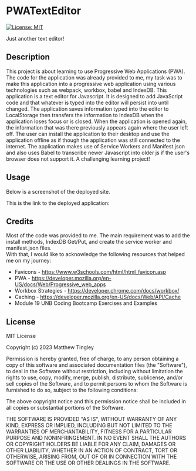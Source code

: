 # PWATextEditor

[![License: MIT](https://img.shields.io/badge/License-MIT-green.svg)](#license)

Just another text editor!

## Description

This project is about learning to use Progressive Web Applications (PWA). The code for the application was already provided to me, my task was to make this application into a progressive web application using various technologies such as webpack, workbox, babel and IndexDB. This application is a text editor for Javascript. It is designed to add JavaScript code and that whatever is typed into the editor will persist into until changed. The application saves information typed into the editor to LocalStorage then transfers the information to IndexDB when the application loses focus or is closed. When the application is opened again, the information that was there previously appears again where the user left off. The user can install the application to their desktop and use the application offline as if though the application was still connected to the internet. The application makes use of Service Workers and Manifest.json and also uses Babel to transcribe newer Javascript into older js if the user's browser does not support it. A challenging learning project!

## Usage

Below is a screenshot of the deployed site.

This is the link to the deployed application:

## Credits

Most of the code was provided to me. The main requirement was to add the install methods, IndexDB Get/Put, and create the service worker and manifest.json files.  
With that, I would like to acknowledge the following resources that helped me on my journey:

- Favicons - https://www.w3schools.com/html/html_favicon.asp
- PWA - https://developer.mozilla.org/en-US/docs/Web/Progressive_web_apps
- Workbox Strategies - https://developer.chrome.com/docs/workbox/
- Caching - https://developer.mozilla.org/en-US/docs/Web/API/Cache
- Module 19 UNB Coding Bootcamp Exercises and Examples

## License

MIT License

Copyright (c) 2023 Matthew Tingley

Permission is hereby granted, free of charge, to any person obtaining a copy
of this software and associated documentation files (the "Software"), to deal
in the Software without restriction, including without limitation the rights
to use, copy, modify, merge, publish, distribute, sublicense, and/or sell
copies of the Software, and to permit persons to whom the Software is
furnished to do so, subject to the following conditions:

The above copyright notice and this permission notice shall be included in all
copies or substantial portions of the Software.

THE SOFTWARE IS PROVIDED "AS IS", WITHOUT WARRANTY OF ANY KIND, EXPRESS OR
IMPLIED, INCLUDING BUT NOT LIMITED TO THE WARRANTIES OF MERCHANTABILITY,
FITNESS FOR A PARTICULAR PURPOSE AND NONINFRINGEMENT. IN NO EVENT SHALL THE
AUTHORS OR COPYRIGHT HOLDERS BE LIABLE FOR ANY CLAIM, DAMAGES OR OTHER
LIABILITY, WHETHER IN AN ACTION OF CONTRACT, TORT OR OTHERWISE, ARISING FROM,
OUT OF OR IN CONNECTION WITH THE SOFTWARE OR THE USE OR OTHER DEALINGS IN THE
SOFTWARE.
